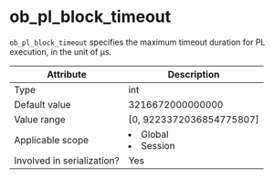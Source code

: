 # ob_pl_block_timeout

`ob_pl_block_timeout` specifies the maximum timeout duration for PL execution, in the unit of μs.

| Attribute | Description |
|---------|------------------------------------------------------------------------------------------------------------|
| Type | int |
| Default value | 3216672000000000 |
| Value range | \[0, 9223372036854775807\] |
| Applicable scope | <li> Global   <li> Session |
| Involved in serialization? | Yes |
